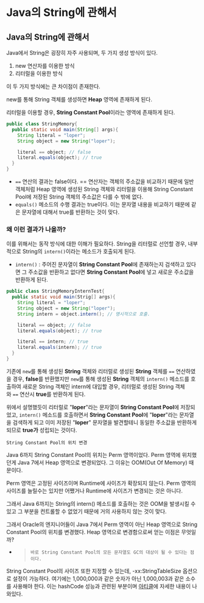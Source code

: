 # Java의 String에 관해서

## **Java의 String에 관해서**

Java에서 String은 굉장히 자주 사용되며, 두 가지 생성 방식이 있다.

1. new 연산자를 이용한 방식
2. 리터럴을 이용한 방식

이 두 가지 방식에는 큰 차이점이 존재한다.

new를 통해 String 객체를 생성하면 **Heap** 영역에 존재하게 된다.

리터럴을 이용할 경우, **String Constant Pool**이라는 영역에 존재하게 된다.

```java
public class StringMemory{
  public static void main(String[] args){
    String literal = "loper";
    String object = new String("loper");

    literal == object; // false
    literal.equals(object); // true
  }
}
```

- `==` 연산의 결과는 false이다. == 연산자는 객체의 주소값을 비교하기 때문에 일반 객체처럼 Heap 영역에 생성된 String 객체와 리터럴을 이용해 String Constant Pool에 저장된 String 객체의 주소값은 다를 수 밖에 없다.
- `equals()` 메소드의 수행 결과는 true이다. 이는 문자열 내용을 비교하기 때문에 같은 문자열에 대해서 true를 반환하는 것이 맞다.

### **왜 이런 결과가 나올까?**

이를 위해서는 동작 방식에 대한 이해가 필요하다. String을 리터럴로 선언할 경우, 내부적으로 String의 `intern()`이라는 메소드가 호출되게 된다.

- `intern()` : 주어진 문자열이 **String Constant Pool**에 존재하는지 검색하고 있다면 그 주소값을 반환하고 없다면 **String Constant Pool**에 넣고 새로운 주소값을 반환하게 된다.

```java
public class StringMemoryInternTest{
  public static void main(Strig[] args){
    String literal = "loper";
    String object = new String("loper");
    String intern = object.intern(); // 명시적으로 호출.

    literal == object; // false
    literal.equals(object); // true

    literal == intern; // true
    literal.equals(intern); // true
  }
}
```

기존에 `new`를 통해 생성된 **String** 객체와 리터럴로 생성된 **String** 객체를 `==` 연산하였을 경우, **false**를 반환했지만 `new`를 통해 생성된 **String** 객체의 `intern()` 메소드를 호출하여 새로운 String 객체인 intern에 대입할 경우, 리터럴로 생성된 String 객체와 `==` 연산시 **true**를 반환하게 된다.

위에서 설명했듯이 리터럴로 "**loper**"라는 문자열이 **String Constant Pool**에 저장되었고, `intern()` 메소드를 호출하면서 **String Constant Pool**에 "**loper**"라는 문자열을 검색하게 되고 이미 저장된 "**loper**" 문자열을 발견할테니 동일한 주소값을 반환하게 되므로 **true가** 성립되는 것이다.

`String Constant Pool의 위치 변경`

Java 6까지 String Constant Pool의 위치는 Perm 영역이었다. Perm 영역에 위치했던게 Java 7에서 Heap 영역으로 변경되었다. 그 이유는 OOM(Out Of Memory) 때문이다.

Perm 영역은 고정된 사이즈이며 Runtime에 사이즈가 확장되지 않는다. Perm 영역의 사이즈를 늘릴수는 있지만 어쨌거나 Runtime에 사이즈가 변경되는 것은 아니다.

그래서 Java 6까지는 String의 intern() 메소드를 호출하는 것은 OOM을 발생시킬 수 있고 그 부분을 컨트롤할 수 없었기 때문에 거의 사용하지 않는 것이 맞다.

그래서 Oracle의 엔지니어들이 Java 7에서 Perm 영역이 아닌 Heap 영역으로 String Constant Pool의 위치를 변경했다. Heap 영역으로 변경함으로써 얻는 이점은 무엇일까?

- > `바로 String Constant Pool의 모든 문자열도 GC의 대상이 될 수 있다는 점이다.`

String Constant Pool의 사이즈 또한 지정할 수 있는데, -xx:StringTableSize 옵션으로 설정이 가능하다. 여기에는 1,000,000과 같은 숫자가 아닌 1,000,003과 같은 소수를 사용해야 한다. 이는 hashCode 성능과 관련된 부분이며 [아티클](http://java-performance.info/hashcode-method-performance-tuning/)에 자세한 내용이 나와있다.
